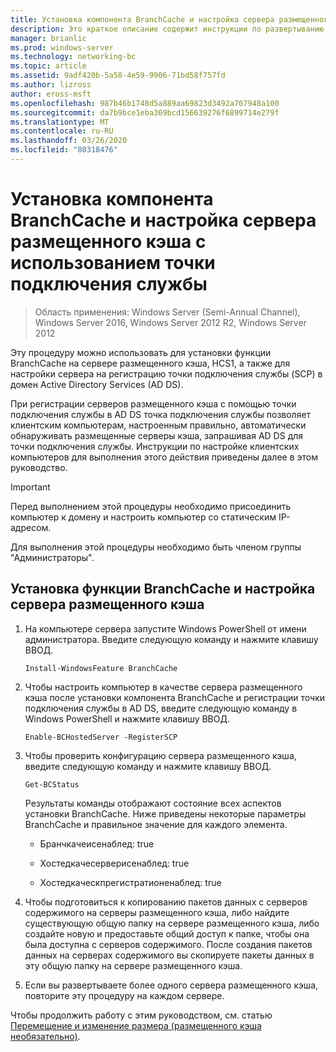 ```yaml
---
title: Установка компонента BranchCache и настройка сервера размещенного кэша с использованием точки подключения службы
description: Это краткое описание содержит инструкции по развертыванию BranchCache в режиме размещенного кэша на компьютерах под управлением Windows Server 2016 и Windows 10.
manager: brianlic
ms.prod: windows-server
ms.technology: networking-bc
ms.topic: article
ms.assetid: 9adf420b-5a58-4e59-9906-71bd58f757fd
ms.author: lizross
author: eross-msft
ms.openlocfilehash: 987b46b1748d5a889aa69823d3492a707948a100
ms.sourcegitcommit: da7b9bce1eba369bcd156639276f6899714e279f
ms.translationtype: MT
ms.contentlocale: ru-RU
ms.lasthandoff: 03/26/2020
ms.locfileid: "80318476"
---
```

# <a name="install-the-branchcache-feature-and-configure-the-hosted-cache-server-by-service-connection-point"></a>Установка компонента BranchCache и настройка сервера размещенного кэша с использованием точки подключения службы

>Область применения: Windows Server (Semi-Annual Channel), Windows Server 2016, Windows Server 2012 R2, Windows Server 2012

Эту процедуру можно использовать для установки функции BranchCache на сервере размещенного кэша, HCS1, а также для настройки сервера на регистрацию точки подключения службы \(SCP\) в домен Active Directory Services \(AD DS\).

При регистрации серверов размещенного кэша с помощью точки подключения службы в AD DS точка подключения службы позволяет клиентским компьютерам, настроенным правильно, автоматически обнаруживать размещенные серверы кэша, запрашивая AD DS для точки подключения службы. Инструкции по настройке клиентских компьютеров для выполнения этого действия приведены далее в этом руководство.

>[!IMPORTANT]
>Перед выполнением этой процедуры необходимо присоединить компьютер к домену и настроить компьютер со статическим IP-адресом.

Для выполнения этой процедуры необходимо быть членом группы "Администраторы".

## <a name="to-install-the-branchcache-feature-and-configure-the-hosted-cache-server"></a>Установка функции BranchCache и настройка сервера размещенного кэша  

1. На компьютере сервера запустите Windows PowerShell от имени администратора. Введите следующую команду и нажмите клавишу ВВОД.

    ``` 
    Install-WindowsFeature BranchCache
    ```

2.  Чтобы настроить компьютер в качестве сервера размещенного кэша после установки компонента BranchCache и регистрации точки подключения службы в AD DS, введите следующую команду в Windows PowerShell и нажмите клавишу ВВОД.

    ```  
    Enable-BCHostedServer -RegisterSCP
    ```  

3. Чтобы проверить конфигурацию сервера размещенного кэша, введите следующую команду и нажмите клавишу ВВОД.

    ```  
    Get-BCStatus  
    ```  
  
    Результаты команды отображают состояние всех аспектов установки BranchCache. Ниже приведены некоторые параметры BranchCache и правильное значение для каждого элемента.  
  
    -   Бранчкачеисенаблед: true

    -   Хостедкачесерверисенаблед: true

    -   Хостедкаческпрегистратионенаблед: true

4. Чтобы подготовиться к копированию пакетов данных с серверов содержимого на серверы размещенного кэша, либо найдите существующую общую папку на сервере размещенного кэша, либо создайте новую и предоставьте общий доступ к папке, чтобы она была доступна с серверов содержимого. После создания пакетов данных на серверах содержимого вы скопируете пакеты данных в эту общую папку на сервере размещенного кэша.
  
5. Если вы развертываете более одного сервера размещенного кэша, повторите эту процедуру на каждом сервере.

Чтобы продолжить работу с этим руководством, см. статью [Перемещение и изменение размера &#40;размещенного кэша необязательно&#41;](6-Bc-Move-Resize-Cache.md).
